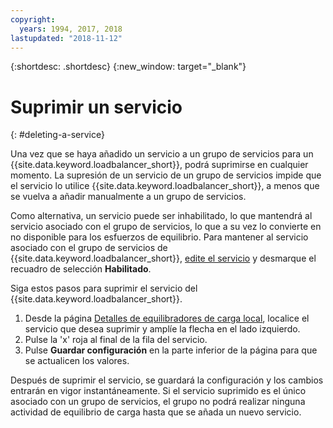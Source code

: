 ```yaml
---
copyright:
  years: 1994, 2017, 2018
lastupdated: "2018-11-12"
---
```


{:shortdesc: .shortdesc}
{:new_window: target="_blank"}

# Suprimir un servicio
{: #deleting-a-service}

Una vez que se haya añadido un servicio a un grupo de servicios para un {{site.data.keyword.loadbalancer_short}}, podrá suprimirse en cualquier momento. La supresión de un servicio de un grupo de servicios impide que el servicio lo utilice {{site.data.keyword.loadbalancer_short}}, a menos que se vuelva a añadir manualmente a un grupo de servicios. 

Como alternativa, un servicio puede ser inhabilitado, lo que mantendrá al servicio asociado con el grupo de servicios, lo que a su vez lo convierte en no disponible para los esfuerzos de equilibrio. Para mantener al servicio asociado con el grupo de servicios de {{site.data.keyword.loadbalancer_short}}, [edite el servicio](/docs/infrastructure/local-load-balancer?topic=local-load-balancer-editing-a-service) y desmarque el recuadro de selección **Habilitado**. 

Siga estos pasos para suprimir el servicio del {{site.data.keyword.loadbalancer_short}}.

1. Desde la página [Detalles de equilibradores de carga local](/docs/infrastructure/local-load-balancer?topic=local-load-balancer-viewing-local-load-balancer-details), localice el servicio que desea suprimir y amplíe la flecha en el lado izquierdo.
2. Pulse la 'x' roja al final de la fila del servicio.
3. Pulse **Guardar configuración** en la parte inferior de la página para que se actualicen los valores.

Después de suprimir el servicio, se guardará la configuración y los cambios entrarán en vigor instantáneamente. Si el servicio suprimido es el único asociado con un grupo de servicios, el grupo no podrá realizar ninguna actividad de equilibrio de carga hasta que se añada un nuevo servicio.
